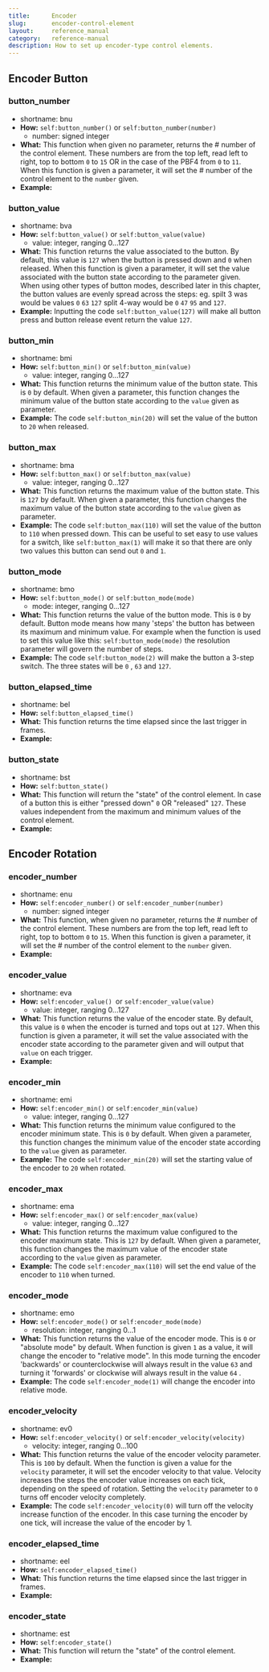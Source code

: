 ```yaml
---
title:      Encoder
slug:       encoder-control-element
layout:     reference_manual
category:   reference-manual
description: How to set up encoder-type control elements.
---
```


## Encoder Button

### button_number
- shortname: bnu
- **How:** `self:button_number()` or `self:button_number(number)`
    - number: signed integer
- **What:** This function when given no parameter, returns the # number of the control element. These numbers are from the top left, read left to right, top to bottom `0` to `15` OR in the case of the PBF4 from `0` to `11`. 
  When this function is given a parameter, it will set the # number of the control element to the `number` given.
- **Example:**

### button_value
- shortname: bva
- **How:** `self:button_value()` or `self:button_value(value)`
  - value: integer, ranging 0...127
- **What:** This function returns the value associated to the button. By default, this value is `127` when the button is pressed down and `0` when released.
  When this function is given a parameter, it will set the value associated with the button state according to the parameter given.
  When using other types of button modes, described later in this chapter, the button values are evenly spread across the steps: eg. spilt 3 was would be values `0` `63` `127` split 4-way would be `0` `47` `95` and `127`.
- **Example:** Inputting the code `self:button_value(127)` will make all button press and  button release event return the value `127`.

### button_min
- shortname: bmi
- **How:** `self:button_min()` or `self:button_min(value)`
    - value: integer, ranging 0...127
- **What:** This function returns the minimum value of the button state. This is `0` by default.
  When given a parameter, this function changes the minimum value of the button state according to the `value` given as parameter.
- **Example:** The code `self:button_min(20)` will set the value of the button to `20` when released.

### button_max
- shortname: bma
- **How:** `self:button_max()` or `self:button_max(value)`
    - value: integer, ranging 0...127
- **What:** This function returns the maximum value of the button state. This is `127` by default.
  When given a parameter, this function changes the maximum value of the button state according to the `value` given as parameter.
- **Example:** The code `self:button_max(110)` will set the value of the button to `110` when pressed down. This can be useful to set easy to use values for a switch, like `self:button_max(1)` will make it so that there are only two values this button can send out `0` and `1`.

### button_mode
- shortname: bmo
- **How:** `self:button_mode()` or `self:button_mode(mode)`
    - mode: integer, ranging 0...127
- **What:** This function returns the value of the button mode. This is `0` by default. Button mode means how many 'steps' the button has between its maximum and minimum value. For example when the function is used to set this value like this: `self:button_mode(mode)` the resolution parameter will govern the number of steps.
- **Example:** The code `self:button_mode(2)` will make the button a 3-step switch. The three states will be `0` , `63` and `127`.

### button_elapsed_time
- shortname: bel
- **How:** `self:button_elapsed_time()`
- **What:** This function returns the time elapsed since the last trigger in frames.
- **Example:**

### button_state
- shortname: bst
- **How:** `self:button_state()`
- **What:** This function will return the "state" of the control element. In case of a button this is either "pressed down" `0`  OR "released" `127`. These values independent from the maximum and minimum values of the control element.
- **Example:**

## Encoder Rotation

### encoder_number
- shortname: enu
- **How:** `self:encoder_number()` or `self:encoder_number(number)`
    - number: signed integer
- **What:** This function, when given no parameter, returns the # number of the control element. These numbers are from the top left, read left to right, top to bottom `0` to `15`. 
  When this function is given a parameter, it will set the # number of the control element to the `number` given.
- **Example:**


### encoder_value
- shortname: eva
- **How:** `self:encoder_value() `or `self:encoder_value(value)`
    - value: integer, ranging 0...127
- **What:**  This function returns the value of the encoder state. By default, this value is `0` when the encoder is turned and tops out at `127`.
  When this function is given a parameter, it will set the value associated with the encoder state according to the parameter given and will output that `value` on each trigger.
- **Example:** 


### encoder_min
- shortname: emi
- **How:** `self:encoder_min()` or `self:encoder_min(value)`
    - value: integer, ranging 0...127
- **What:** This function returns the minimum value configured to the encoder minimum state. This is `0` by default.
  When given a parameter, this function changes the minimum value of the encoder state according to the `value` given as parameter.
- **Example:** The code `self:encoder_min(20)` will set the starting value of the encoder to `20` when rotated.


### encoder_max
- shortname: ema
- **How:** `self:encoder_max()` or `self:encoder_max(value)`
    - value: integer, ranging 0...127
- **What:** This function returns the maximum value configured to the encoder maximum state. This is `127` by default.
  When given a parameter, this function changes the maximum value of the encoder state according to the `value` given as parameter.
- **Example:** The code `self:encoder_max(110)` will set the end value of the encoder to `110` when turned.


### encoder_mode
- shortname: emo
- **How:** `self:encoder_mode()` or `self:encoder_mode(mode)`
    - resolution: integer, ranging 0...1
- **What:** This function returns the value of the encoder mode. This is `0`  or "absolute mode" by default.
  When function is given `1` as a value, it will change the encoder to "relative mode". In this mode turning the encoder 'backwards' or counterclockwise will always result in the value `63` and turning it 'forwards' or clockwise will always result in the value `64` .
- **Example:** The code `self:encoder_mode(1)` will change the encoder into relative mode. 


### encoder_velocity
- shortname: ev0
- **How:** `self:encoder_velocity()` or `self:encoder_velocity(velocity)`
  - velocity: integer, ranging 0...100
- **What:** This function returns the value of the encoder velocity parameter. This is `100` by default. When the function is given a value for the `velocity` parameter, it will set  the encoder velocity to that value. Velocity increases the steps the encoder value increases on each tick, depending on the speed of rotation. Setting the `velocity` parameter to `0` turns off encoder velocity completely.
- **Example:**  The code `self:encoder_velocity(0)` will turn off the velocity increase function of the encoder. In this case turning the encoder by one tick, will increase the value of the encoder by 1. 


### encoder_elapsed_time
- shortname: eel
- **How:** `self:encoder_elapsed_time()`
- **What:** This function returns the time elapsed since the last trigger in frames.
- **Example:** 
### encoder_state
- shortname: est
- **How:** `self:encoder_state()`
- **What:** This function will return the "state" of the control element.
- **Example:** 